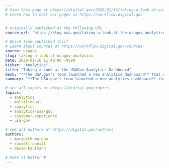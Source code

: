 ```yaml
---
# View this page at https://digital.gov/2020/01/16/taking-a-look-at-usagov-analytics
# Learn how to edit our pages at https://workflow.digital.gov


# originally published at the following URL
source_url: "https://blog.usa.gov/taking-a-look-at-the-usagov-analytics-dashboard"

# Which team published this?
# Learn about sources at https://workflow.digital.gov/sources
source: usagov
slug: taking-a-look-at-usagov-analytics
date: 2020-01-16 11:40:00 -0500
kicker: "Analytics"
title: "Taking a Look at the USAGov Analytics Dashboard"
deck: "**The USA.gov's team launched a new analytics dashboard** that shows the top pages and topics that are trending on USA.gov and USA.gov/espanol. This gives agencies a better window into the information the public needs most so they can prioritize that information and make it more accessible to their users."
summary: "**The USA.gov's team launched a new analytics dashboard** that shows the top pages and topics that are trending on USA.gov and USA.gov/espanol. This gives agencies a better window into the information the public needs most so they can prioritize that information and make it more accessible to their users."

# see all topics at https://digital.gov/topics
topics:
  - analytics
  - multilingual
  - analytics
  - analytics-usa-gov
  - customer-experience
  - usa-gov

# see all authors at https://digital.gov/authors
authors:
  - marybeth-murphy
  - russell-oneill
  - david-kaufmann

# Make it better ♥
---
```

